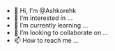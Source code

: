 - 👋 Hi, I’m @Ashkorehk
- 👀 I’m interested in ...
- 🌱 I’m currently learning ...
- 💞️ I’m looking to collaborate on ...
- 📫 How to reach me ...

<!---
Ashkorehk/Ashkorehk is a ✨ special ✨ repository because its `README.md` (this file) appears on your GitHub profile.
You can click the Preview link to take a look at your changes.
--->
